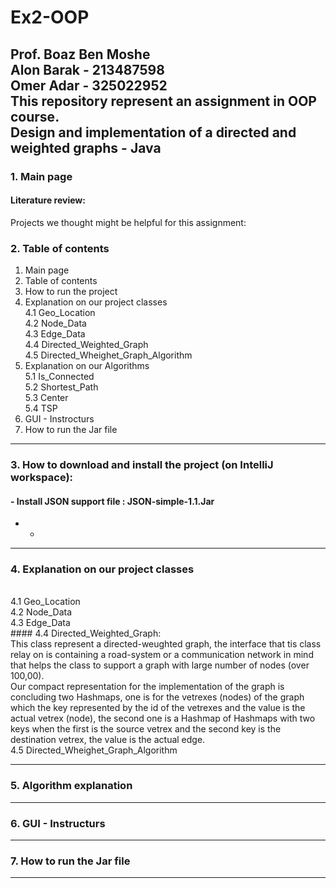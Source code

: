 # Ex2-OOP
Prof. Boaz Ben Moshe
<br>Alon Barak - 213487598
<br>Omer Adar - 325022952
<br>This repository represent an assignment in OOP course.
<br>Design and implementation of a directed and weighted graphs - Java
---
### 1. Main page
#### Literature review:
Projects we thought might be helpful for this assignment:

### 2. Table of contents
   1. Main page
   2. Table of contents
   3. How to run the project
   4. Explanation on our project classes
      <br>4.1 Geo_Location
      <br>4.2 Node_Data
      <br>4.3 Edge_Data
      <br>4.4 Directed_Weighted_Graph
      <br>4.5 Directed_Wheighet_Graph_Algorithm
   5. Explanation on our Algorithms
      <br>5.1 Is_Connected
      <br>5.2 Shortest_Path
      <br>5.3 Center
      <br>5.4 TSP
   6. GUI - Instrocturs
   7. How to run the Jar file
---
### 3. How to download and install the project (on IntelliJ workspace):
#### - Install JSON support file :  JSON-simple-1.1.Jar
   -
     - 
---
### 4. Explanation on our project classes
<br>4.1 Geo_Location
<br>4.2 Node_Data
<br>4.3 Edge_Data
<br> #### 4.4 Directed_Weighted_Graph:
<br> This class represent a directed-weughted graph, the interface that tis class relay on is containing a road-system or a communication network in mind that helps the class to support a graph with large number of nodes (over 100,00).
<br> Our compact representation for the implementation of the graph is concluding two Hashmaps, one is for the vetrexes (nodes) of the graph which the key represented by the id of the vetrexes and the value is the actual vetrex (node), the second one is a Hashmap of Hashmaps with two keys when the first is the source vetrex and the second key is the destination vetrex, the value is the actual edge. 
<br>4.5 Directed_Wheighet_Graph_Algorithm
      
---
### 5. Algorithm explanation

---
### 6. GUI - Instructurs

---
### 7. How to run the Jar file

---
